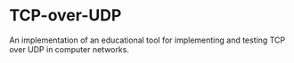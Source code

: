 # TCP-over-UDP
An implementation of an educational tool for implementing and testing TCP over UDP in computer networks.
